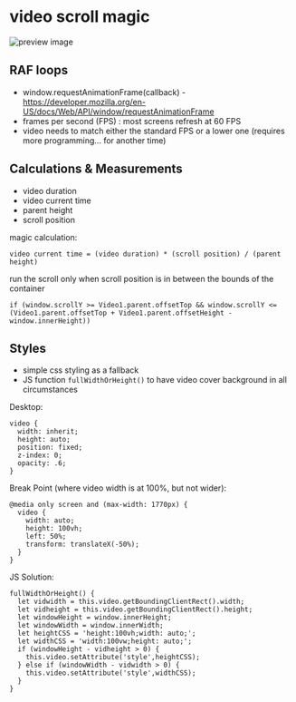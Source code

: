 # video scroll magic
![preview image](https://github.com/troychroi/videomagic/blob/master/preview.gif)

## RAF loops
* window.requestAnimationFrame(callback) - https://developer.mozilla.org/en-US/docs/Web/API/window/requestAnimationFrame
* frames per second (FPS) : most screens refresh at 60 FPS
* video needs to match either the standard FPS or a lower one (requires more programming... for another time)

## Calculations & Measurements
* video duration
* video current time
* parent height
* scroll position

magic calculation:

```
video current time = (video duration) * (scroll position) / (parent height)
```

run the scroll only when scroll position is in between the bounds of the container
```
if (window.scrollY >= Video1.parent.offsetTop && window.scrollY <= (Video1.parent.offsetTop + Video1.parent.offsetHeight - window.innerHeight))
```

## Styles
* simple css styling as a fallback
* JS function ```fullWidthOrHeight()``` to have video cover background in all circumstances

Desktop:
```
video {
  width: inherit;
  height: auto;
  position: fixed;
  z-index: 0;
  opacity: .6;
}
```
Break Point (where video width is at 100%, but not wider):
```
@media only screen and (max-width: 1770px) {
  video {
    width: auto;
    height: 100vh;
    left: 50%;
    transform: translateX(-50%);
  }
}
```
JS Solution:
```
fullWidthOrHeight() {
  let vidwidth = this.video.getBoundingClientRect().width;
  let vidheight = this.video.getBoundingClientRect().height;
  let windowHeight = window.innerHeight;
  let windowWidth = window.innerWidth;
  let heightCSS = 'height:100vh;width: auto;';
  let widthCSS = 'width:100vw;height: auto;';
  if (windowHeight - vidheight > 0) {
    this.video.setAttribute('style',heightCSS);
  } else if (windowWidth - vidwidth > 0) {
    this.video.setAttribute('style',widthCSS);
  }
}
```
